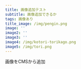 ```yaml
---
title: 画像追加テスト
subtitle: 画像追加できるか
tags: 画像あり
title_image: /img/pengin.png
image: ''
image2: ''
image3: ''
image4: /img/kotori-torikago.png
image5: /img/tori.png
---
```

画像をCMSから追加